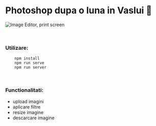 # Photoshop dupa o luna in Vaslui :hand_over_mouth:


![Image Editor, print screen](/src/assets/image-editor.png)

<br/>

### Utilizare:

```
    npm install
    npm run serve
    npm run server
```
<br/>

### Functionalitati:

- upload imagini
- aplicare filtre
- resize imagine
- descarcare imagine
